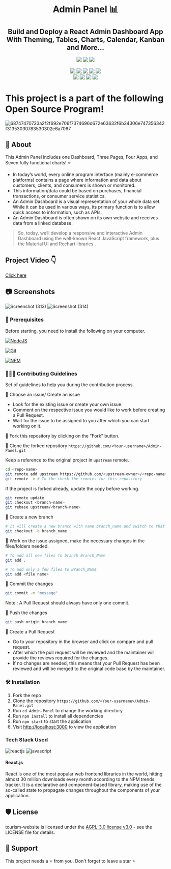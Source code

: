 <h1 align="center">Admin Panel 📊</h1>
 
<h2 align="center">Build and Deploy a React Admin Dashboard App<br>
With Theming, Tables, Charts, Calendar, Kanban and More...</h2>

<div align="center">
      <img src="https://forthebadge.com/images/badges/built-with-love.svg" />
      <img src="https://forthebadge.com/images/badges/uses-brains.svg" />
      <img src="https://forthebadge.com/images/badges/powered-by-responsibility.svg" />
      <br> <br>
      <img src="https://img.shields.io/github/repo-size/DevFeed404/DevFeed-1.0?style=for-the-badge" />
      <img src="https://img.shields.io/github/issues/DevFeed404/DevFeed-1.0?style=for-the-badge" />
      <img src="https://img.shields.io/github/issues-raw/DevFeed404/DevFeed-1.0?style=for-the-badge" />
      <img src="https://img.shields.io/github/forks/DevFeed404/DevFeed-1.0?style=for-the-badge" />
      <img src="https://img.shields.io/github/issues-pr-closed/DevFeed404/DevFeed-1.0?style=for-the-badge" />
      <br>
      <img src="https://img.shields.io/github/stars/DevFeed404/DevFeed-1.0?style=for-the-badge" />
      <img src="https://img.shields.io/github/contributors/DevFeed404/DevFeed-1.0?style=for-the-badge" />
      <img src="https://img.shields.io/github/issues-pr-closed/DevFeed404/DevFeed-1.0?style=for-the-badge" />
      <img src="https://img.shields.io/github/last-commit/DevFeed404/DevFeed-1.0?style=for-the-badge" />
 </div>
 
 # This project is a part of the following Open Source Program!

![68747470733a2f2f692e706f7374696d672e63632f6b34306e747356342f31353030783530302e6a7067](https://github.com/swarnavopramanik/Admin-Panel/assets/105142693/616d98cc-f83f-4ae0-81f4-90056fe78390)

## 🚀 About 
This Admin Panel includes one Dashboard, Three Pages, Four Apps, and Seven fully functional charts! ⭐

+ In today’s world, every online program interface (mainly e-commerce platforms) contains a page where information and data about customers, clients, and consumers is shown or monitored. 
+ This information/data could be based on purchases, financial transactions, or consumer service statistics. 
+ An Admin Dashboard is a visual representation of your whole data set. While it can be used in various ways, its primary function is to allow quick access to information, such as APIs. 
+ An Admin Dashboard is often shown on its own website and receives data from a linked database.

> So, today, we’ll develop a responsive and interactive Admin Dashboard using the well-known React JavaScript framework, plus the Material UI and Rechart libraries .

## Project Video 👇

[Click here](https://vimeo.com/787277546)

## 📷 Screenshots 
![Screenshot (313)](https://user-images.githubusercontent.com/105142693/212274273-9a4273ff-3f91-4547-810b-8bf55d4ac617.png)
![Screenshot (314)](https://user-images.githubusercontent.com/105142693/212274282-050b40be-eea4-45a4-9561-50092b249931.png)


### 🧾 Prerequisites

Before starting, you need to install the following on your computer.

[![NodeJS](https://img.shields.io/badge/node.js-6DA55F?style=for-the-badge&logo=node.js&logoColor=white)](https://nodejs.org/en/download/)

[![Git](https://img.shields.io/badge/git-%23F05033.svg?style=for-the-badge&logo=git&logoColor=white)](https://git-scm.com/downloads)

[![NPM](https://img.shields.io/badge/NPM-%23000000.svg?style=for-the-badge&logo=npm&logoColor=white)](https://www.npmjs.com/)


### 👨🏻‍💻 Contributing Guidelines

Set of guidelines to help you during the contribution process.

🌟 Choose an issue/ Create an issue
- Look for the existing issue or create your own issue.
- Comment on the respective issue you would like to work before creating a Pull Request.
- Wait for the issue to be assigned to you after which you can start working on it.
  
🌟 Fork this repository by clicking on the "Fork" button.

🌟 Clone the forked repository `https://github.com/<Your-username>/Admin-Panel.git`
 
Keep a reference to the original project in `upstream` remote.

```bash  
cd <repo-name>  
git remote add upstream https://github.com/<upstream-owner>/<repo-name>
git remote -v # To the check the remotes for this repository 
```
If the project is forked already, update the copy before working.

```bash
git remote update
git checkout <branch-name>
git rebase upstream/<branch-name>
```
🌟 Create a new branch
```bash
# It will create a new branch with name branch_name and switch to that branch 
git checkout -b branch_name
```
🌟 Work on the issue assigned, make the necessary changes in the files/folders needed.
```bash  
# To add all new files to branch Branch_Name  
git add .  

# To add only a few files to Branch_Name
git add <file name>
```
🌟 Commit the changes
```bash
git commit -m "message"  
```
Note : A Pull Request should always have only one commit. 

🌟 Push the changes
```bash  
git push origin branch_name
```
🌟 Create a Pull Request
- Go to your repository in the browser and click on compare and pull request.
- After which the pull request will be reviewed and the maintainer will provide the reviews required for the changes.
- If no changes are needed, this means that your Pull Request has been reviewed and will be merged to the original code base by the maintainer.

### 🛠️ Installation

1. Fork the repo
2. Clone the repository `https://github.com/<Your-username>/Admin-Panel.git`
3. Run `cd Admin-Panel` to change the working directory
4. Run `npm install` to install all dependencies
5. Run `npm start` to start the application
6. Visit [http://localhost:3000](http://localhost:3000) to view the application

### Tech Stack Used

![reactjs](https://img.shields.io/badge/react-61DAFB?style=for-the-badge&logo=react&logoColor=black)
![javascript](https://img.shields.io/badge/javascript-F7DF1E?style=for-the-badge&logo=javascript&logoColor=black)


#### React.js
React is one of the most popular web frontend libraries in the world, hitting almost 30 million downloads every month according to the NPM trends tracker. It is a declarative and component-based library, making use of the so-called state to propagate changes throughout the components of your application.


## 🛡️ License
tourism-website is licensed under the [AGPL-3.0 license v3.0](https://github.com/swarnavopramanik/Admin-Panel/blob/main/license.txt) - see the LICENSE file for details.

## 🙏 Support
This project needs a ⭐️ from you. Don't forget to leave a star ⭐️


